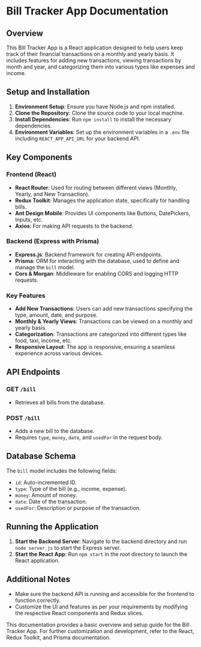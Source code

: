 # Bill Tracker App Documentation

## Overview

This Bill Tracker App is a React application designed to help users keep track of their financial transactions on a monthly and yearly basis. It includes features for adding new transactions, viewing transactions by month and year, and categorizing them into various types like expenses and income.

## Setup and Installation

1. **Environment Setup**: Ensure you have Node.js and npm installed.
2. **Clone the Repository**: Clone the source code to your local machine.
3. **Install Dependencies**: Run `npm install` to install the necessary dependencies.
4. **Environment Variables**: Set up the environment variables in a `.env` file including `REACT_APP_API_URL` for your backend API.

## Key Components

### Frontend (React)

- **React Router**: Used for routing between different views (Monthly, Yearly, and New Transaction).
- **Redux Toolkit**: Manages the application state, specifically for handling bills.
- **Ant Design Mobile**: Provides UI components like Buttons, DatePickers, Inputs, etc.
- **Axios**: For making API requests to the backend.

### Backend (Express with Prisma)

- **Express.js**: Backend framework for creating API endpoints.
- **Prisma**: ORM for interacting with the database, used to define and manage the `bill` model.
- **Cors & Morgan**: Middleware for enabling CORS and logging HTTP requests.

### Key Features

- **Add New Transactions**: Users can add new transactions specifying the type, amount, date, and purpose.
- **Monthly & Yearly Views**: Transactions can be viewed on a monthly and yearly basis.
- **Categorization**: Transactions are categorized into different types like food, taxi, income, etc.
- **Responsive Layout**: The app is responsive, ensuring a seamless experience across various devices.

## API Endpoints

### GET `/bill`

- Retrieves all bills from the database.

### POST `/bill`

- Adds a new bill to the database.
- Requires `type`, `money`, `date`, and `usedFor` in the request body.

## Database Schema

The `bill` model includes the following fields:

- `id`: Auto-incremented ID.
- `type`: Type of the bill (e.g., income, expense).
- `money`: Amount of money.
- `date`: Date of the transaction.
- `usedFor`: Description or purpose of the transaction.

## Running the Application

1. **Start the Backend Server**: Navigate to the backend directory and run `node server.js` to start the Express server.
2. **Start the React App**: Run `npm start` in the root directory to launch the React application.

## Additional Notes

- Make sure the backend API is running and accessible for the frontend to function correctly.
- Customize the UI and features as per your requirements by modifying the respective React components and Redux slices.

This documentation provides a basic overview and setup guide for the Bill Tracker App. For further customization and development, refer to the React, Redux Toolkit, and Prisma documentation.